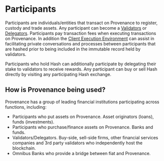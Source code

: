 # Participants

Participants are individuals/entities that transact on Provenance to register, custody and trade assets. Any participant can become a [Validators](validator.md) or [Delegators](delegator.md). Participants pay transaction fees when executing transactions on Provenance. In addition the [Client Execution Environment](../../p8e/overview/) can assist in facilitating private conversations and processes between participants that are hashed prior to being included in the immutable record held by validators. 

Participants who hold Hash can additionally participate by delegating their stake to validators to receive rewards. Any participant can buy or sell Hash directly by visiting any participating Hash exchange.

## How is Provenance being used?

Provenance has a group of leading financial institutions participating across functions, including:

* Participants who put assets on Provenance.  Asset originators \(loans\), funds \(investments\).
* Participants who purchase/finance assets on Provenance. Banks and funds.
* Validators/Delegators. Buy-side, sell-side firms, other financial services companies and 3rd party validators who independently host the blockchain.
* Omnibus Banks who provide a bridge between fiat and Provenance.


